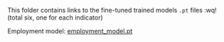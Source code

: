 
This folder contains links to the fine-tuned trained models `.pt` files :wq!
(total six, one for each indicator)

Employment model: [employment_model.pt](https://drive.google.com/file/d/1u5ukQ6XI-cA6Ap7z9D-xGthBLuml4nEI/view?usp=sharing)

